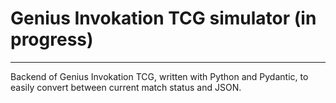 # Genius Invokation TCG simulator (in progress)

---

Backend of Genius Invokation TCG, written with Python and Pydantic, to easily convert between current match status and JSON.
